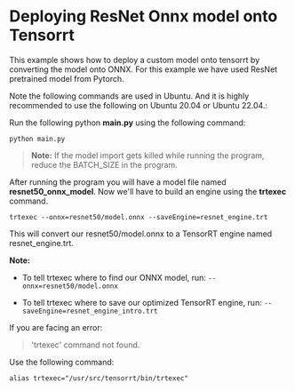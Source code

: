 # Deploying ResNet Onnx model onto Tensorrt

This example shows how to deploy a custom model onto tensorrt by converting the model onto ONNX. For this example we have used ResNet pretrained model from Pytorch.

Note the following commands are used in Ubuntu. And it is highly recommended to use the following on Ubuntu 20.04 or Ubuntu 22.04.:

Run the following python **main.py** using the following command:
```
python main.py
```

> **Note:** If the model import gets killed while running the program, reduce the BATCH_SIZE in the program.  

After running the program you will have a model file named **resnet50_onnx_model**. Now we'll have to build an engine using the **trtexec** command.

```
trtexec --onnx=resnet50/model.onnx --saveEngine=resnet_engine.trt
```

This will convert our resnet50/model.onnx to a TensorRT engine named resnet_engine.trt.

**Note:**

* To tell trtexec where to find our ONNX model, run:
```--onnx=resnet50/model.onnx``` 

* To tell trtexec where to save our optimized TensorRT engine, run:
```--saveEngine=resnet_engine_intro.trt``` 

If you are facing an error: 

> 'trtexec' command not found.

Use the following command:

```
alias trtexec="/usr/src/tensorrt/bin/trtexec"
```
